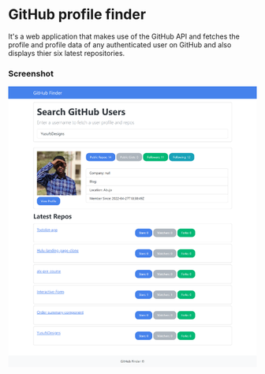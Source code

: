 # GitHub profile finder
It's a web application that makes use of the GitHub API and fetches the profile and profile data of any authenticated user on GitHub and also displays thier six latest repositories.

### Screenshot
![](/screenshot.png)
